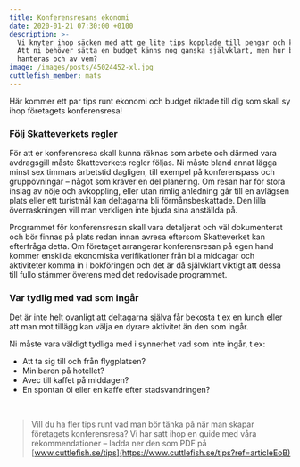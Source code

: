 ```yaml
---
title: Konferensresans ekonomi
date: 2020-01-21 07:30:00 +0100
description: >-
  Vi knyter ihop säcken med att ge lite tips kopplade till pengar och kostnader.
  Att ni behöver sätta en budget känns nog ganska självklart, men hur bör den
  hanteras och av vem?
image: /images/posts/45024452-xl.jpg
cuttlefish_member: mats
---
```


H&auml;r kommer ett par tips runt ekonomi och budget riktade till dig som skall sy ihop företagets konferensresa\!

### Följ Skatteverkets regler

För att er konferensresa skall kunna r&auml;knas som arbete och d&auml;rmed vara avdragsgill m&aring;ste Skatteverkets regler följas. Ni m&aring;ste bland annat l&auml;gga minst sex timmars arbetstid dagligen, till exempel p&aring; konferenspass och gruppövningar – n&aring;got som kr&auml;ver en del planering. Om resan har för stora inslag av nöje och avkoppling, eller utan rimlig anledning g&aring;r till en avl&auml;gsen plats eller ett turistm&aring;l kan deltagarna bli förm&aring;nsbeskattade. Den lilla överraskningen vill man verkligen inte bjuda sina anst&auml;llda p&aring;.

Programmet för konferensresan skall vara detaljerat och v&auml;l dokumenterat och bör finnas p&aring; plats redan innan avresa eftersom Skatteverket kan efterfr&aring;ga detta. Om företaget arrangerar konferensresan p&aring; egen hand kommer enskilda ekonomiska verifikationer fr&aring;n bl a middagar och aktiviteter komma in i bokföringen och det &auml;r d&aring; sj&auml;lvklart viktigt att dessa till fullo st&auml;mmer överens med det redovisade programmet.

### Var tydlig med vad som ing&aring;r

Det &auml;r inte helt ovanligt att deltagarna sj&auml;lva f&aring;r bekosta t ex en lunch eller att man mot till&auml;gg kan v&auml;lja en dyrare aktivitet &auml;n den som ing&aring;r.&nbsp;

Ni m&aring;ste vara v&auml;ldigt tydliga med i synnerhet vad som inte ing&aring;r, t ex:

* Att ta sig till och fr&aring;n flygplatsen?
* Minibaren p&aring; hotellet?
* Avec till kaffet p&aring; middagen?
* En spontan öl eller en kaffe efter stadsvandringen?

&nbsp;

> Vill du ha fler tips runt vad man bör t&auml;nka p&aring; n&auml;r man skapar företagets konferensresa? Vi har satt ihop en guide med v&aring;ra rekommendationer – ladda ner den som PDF p&aring; [www.cuttlefish.se/tips](https://www.cuttlefish.se/tips?ref=articleEoB)